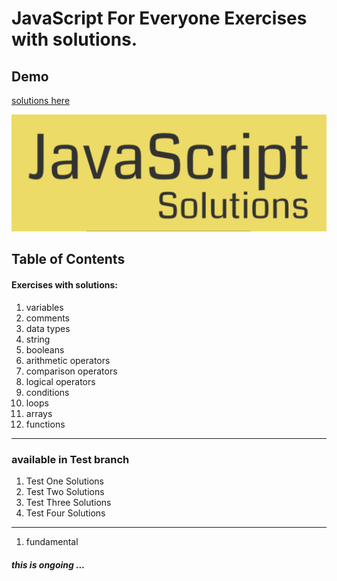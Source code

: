 # JavaScript For Everyone Exercises with solutions.

## Demo

[solutions here](https://mostafain.github.io/JavaScript-For-Everyone-ExercisesWithSolutions/ExercisesIndex.html)

![screenshot Demo](demoPic.png)


## Table of Contents

#### Exercises with solutions: 

1. variables
2. comments
3. data types
4. string
5. booleans
6. arithmetic operators
7. comparison operators
8. logical operators
9. conditions
10. loops 
11. arrays
12. functions
----------------------------
### available in Test branch
 
1. Test One Solutions
2. Test Two Solutions
3. Test Three Solutions
4. Test Four Solutions
----------------------------
1. fundamental

##### this is ongoing ...

